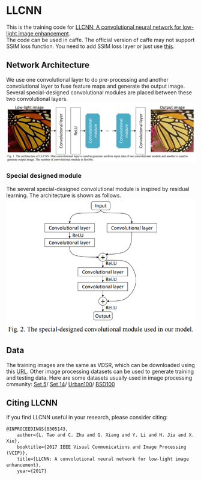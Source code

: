 # LLCNN
This is the training code for [LLCNN: A convolutional neural network for low-light image enhancement](https://ieeexplore.ieee.org/abstract/document/8305143).   
The code can be used in caffe. The official version of caffe may not support SSIM loss function. You need to add SSIM loss layer or just use [this](https://github.com/onalbach/caffe-deep-shading).

## Network Architecture 
We use one convolutional layer to do pre-processing and another convolutional layer to fuse feature maps and generate the output image. Several special-designed convolutional modules are placed between these two convolutional layers.
![image](./img/network.PNG) 
### Special designed module
The several special-designed convolutional module is inspired by residual learning. The architecture is shown as follows.   
![image](./img/module.PNG)   

## Data
The training images are the same as VDSR, which can be downloaded using this [URL](http://cv.snu.ac.kr/research/VDSR/train_data.zip).  Other image processing datasets can be used to generate training and testing data. Here are some datasets usually used in image processing cmmunity: [Set 5](https://uofi.box.com/shared/static/kfahv87nfe8ax910l85dksyl2q212voc.zip)/
[Set 14](https://uofi.box.com/shared/static/igsnfieh4lz68l926l8xbklwsnnk8we9.zip)/
[Urban100](https://uofi.box.com/shared/static/65upg43jjd0a4cwsiqgl6o6ixube6klm.zip)/
[BSD100](https://uofi.box.com/shared/static/qgctsplb8txrksm9to9x01zfa4m61ngq.zip)

## Citing LLCNN
If you find LLCNN useful in your research, please consider citing:
```
@INPROCEEDINGS{8305143, 
    author={L. Tao and C. Zhu and G. Xiang and Y. Li and H. Jia and X. Xie}, 
	booktitle={2017 IEEE Visual Communications and Image Processing (VCIP)}, 
	title={LLCNN: A convolutional neural network for low-light image enhancement}, 
	year={2017}
```